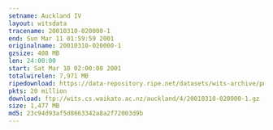 ```yaml
---
setname: Auckland IV
layout: witsdata
tracename: 20010310-020000-1
end: Sun Mar 11 01:59:59 2001
originalname: 20010310-020000-1
gzsize: 408 MB
len: 24:00:00
start: Sat Mar 10 02:00:00 2001
totalwirelen: 7,971 MB
ripedownload: https://data-repository.ripe.net/datasets/wits-archive/pma/long/auck/4//20010310-020000-1.gz
pkts: 20 million
download: ftp://wits.cs.waikato.ac.nz/auckland/4/20010310-020000-1.gz
size: 1,477 MB
md5: 23c94d93af5d8663342a8a2f72003d9b
---
```

